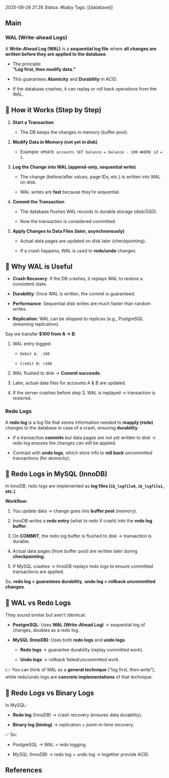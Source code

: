 2025-08-26 21:26
Status: #baby
Tags: [[database]]
## Main
### WAL (Write-ahead Logs)
A **Write-Ahead Log (WAL)** is a **sequential log file** where **all changes are written before they are applied to the database**.

- The principle:  
    **“Log first, then modify data.”**
    
- This guarantees **Atomicity** and **Durability** in ACID.
    
- If the database crashes, it can replay or roll back operations from the WAL.



## 🔹 How it Works (Step by Step)

1. **Start a Transaction**
    
    - The DB keeps the changes in memory (buffer pool).
        
2. **Modify Data in Memory (not yet in disk)**
    
    - Example: `UPDATE accounts SET balance = balance - 100 WHERE id = 1`.
        
3. **Log the Change into WAL (append-only, sequential write)**
    
    - The change (before/after values, page IDs, etc.) is written into WAL on disk.
        
    - WAL writes are **fast** because they’re sequential.
        
4. **Commit the Transaction**
    
    - The database flushes WAL records to durable storage (disk/SSD).
        
    - Now the transaction is considered committed.
        
5. **Apply Changes to Data Files (later, asynchronously)**
    
    - Actual data pages are updated on disk later (checkpointing).
        
    - If a crash happens, WAL is used to **redo/undo** changes.

## 🔹 Why WAL is Useful

- **Crash Recovery**: If the DB crashes, it replays WAL to restore a consistent state.
    
- **Durability**: Once WAL is written, the commit is guaranteed.
    
- **Performance**: Sequential disk writes are much faster than random writes.
    
- **Replication**: WAL can be shipped to replicas (e.g., PostgreSQL streaming replication).

Say we transfer **$100 from A → B**:

1. WAL entry logged:
    
    - `Debit A: -100`
        
    - `Credit B: +100`
        
2. WAL flushed to disk → **Commit succeeds**.
    
3. Later, actual data files for accounts A & B are updated.
    
4. If the server crashes before step 3, WAL is replayed → transaction is restored.

### Redo Logs
A **redo log** is a log file that stores information needed to **reapply (redo)** changes to the database in case of a crash, ensuring **durability**.

- If a transaction **commits** but data pages are not yet written to disk → redo log ensures the changes can still be applied.
    
- Contrast with **undo logs**, which store info to **roll back** uncommitted transactions (for atomicity).

## 🔹 Redo Logs in MySQL (InnoDB)

In InnoDB, redo logs are implemented as **log files (`ib_logfile0`, `ib_logfile1`, etc.)**.

**Workflow:**

1. You update data → change goes into **buffer pool** (memory).
    
2. InnoDB writes a **redo entry** (what to redo if crash) into the **redo log buffer**.
    
3. On **COMMIT**, the redo log buffer is flushed to disk → transaction is durable.
    
4. Actual data pages (from buffer pool) are written later during **checkpointing**.
    
5. If MySQL crashes → InnoDB replays redo logs to ensure committed transactions are applied.
    

So, **redo log = guarantees durability**, **undo log = rollback uncommitted changes**.


## 🔹 WAL vs Redo Logs

They sound similar but aren’t identical:

- **PostgreSQL**: Uses **WAL (Write-Ahead Log)** → sequential log of changes, doubles as a redo log.
    
- **MySQL (InnoDB)**: Uses both **redo logs** and **undo logs**.
    
    - **Redo logs** → guarantee durability (replay committed work).
        
    - **Undo logs** → rollback failed/uncommitted work.
        

👉 You can think of WAL as a **general technique** (“log first, then write”), while redo/undo logs are **concrete implementations** of that technique.

## 🔹 Redo Logs vs Binary Logs

In MySQL:

- **Redo log** (InnoDB) → crash recovery (ensures data durability).
    
- **Binary log (binlog)** → replication + point-in-time recovery.

✅ So:

- PostgreSQL → WAL = redo logging.
    
- MySQL (InnoDB) → redo log + undo log → together provide ACID.



## References